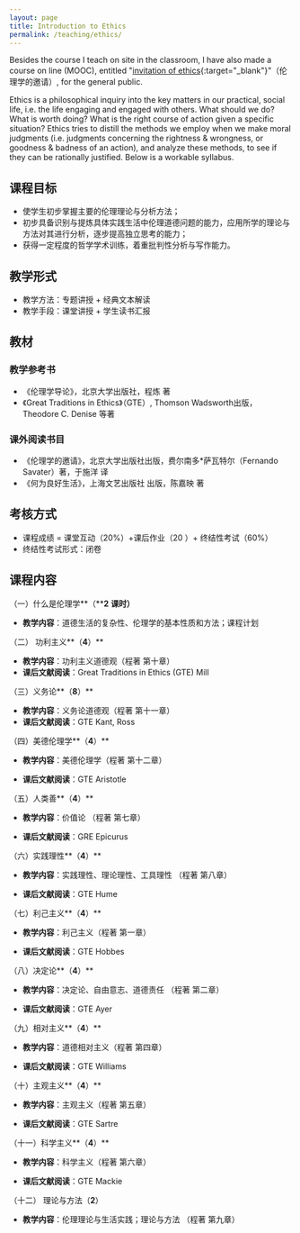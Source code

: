 ```yaml
---
layout: page
title: Introduction to Ethics 
permalink: /teaching/ethics/
---
```


Besides the course I teach on site in the classroom, I have also made a course on line (MOOC), entitled "[invitation of ethics](https://www.icourse163.org/course/HUST-1003443002){:target="_blank"}"（伦理学的邀请）, for the general public. 

Ethics is a philosophical inquiry into the key matters in our practical, social life, i.e. the life engaging and engaged with others. What should we do? What is worth doing? What is the right course of action given a specific situation? Ethics tries to distill the methods we employ when we make moral judgments (i.e. judgments concerning the rightness & wrongness, or goodness & badness of an action), and analyze these methods, to see if they can be rationally justified. Below is a workable syllabus. 



## 课程目标

- 使学生初步掌握主要的伦理理论与分析方法；
- 初步具备识别与提炼具体实践生活中伦理道德问题的能力，应用所学的理论与方法对其进行分析，逐步提高独立思考的能力；
- 获得一定程度的哲学学术训练，着重批判性分析与写作能力。

## 教学形式

- 教学方法：专题讲授 + 经典文本解读
- 教学手段：课堂讲授 + 学生读书汇报

## 教材

### 教学参考书

- 《伦理学导论》，北京大学出版社，程炼 著
- 《Great Traditions in Ethics》（GTE）, Thomson Wadsworth出版，Theodore C. Denise 等著

### 课外阅读书目

- 《伦理学的邀请》，北京大学出版社出版，费尔南多*萨瓦特尔（Fernando Savater）著，于施洋 译
- 《何为良好生活》，上海文艺出版社 出版，陈嘉映 著

## 考核方式

- 课程成绩 = 课堂互动（20%）+课后作业（20 ）+ 终结性考试（60%）
- 终结性考试形式：闭卷

## 课程内容

（一）什么是伦理学**（****2** **课时）** 
- **教学内容**：道德生活的复杂性、伦理学的基本性质和方法；课程计划

（二） 功利主义**（****4****）**
- **教学内容**：功利主义道德观（程著 第十章）
- **课后文献阅读**：Great Traditions in Ethics (GTE) Mill

（三）义务论**（****8****）** 
- **教学内容**：义务论道德观（程著 第十一章）
- **课后文献阅读**：GTE Kant, Ross

（四）美德伦理学**（****4****）**

- **教学内容**：美德伦理学（程著 第十二章）

- **课后文献阅读**：GTE Aristotle

（五）人类善**（****4****）** 

- **教学内容**：价值论 （程著 第七章）

- **课后文献阅读**：GRE Epicurus

（六）实践理性**（****4****）**

- **教学内容**：实践理性、理论理性、工具理性 （程著 第八章）

- **课后文献阅读**：GTE Hume

（七）利己主义**（****4****）** 

- **教学内容**：利己主义（程著 第一章）

- **课后文献阅读**：GTE Hobbes

（八）决定论**（****4****）** 

- **教学内容**：决定论、自由意志、道德责任 （程著 第二章）

- **课后文献阅读**：GTE Ayer

 （九）相对主义**（****4****）** 

- **教学内容**：道德相对主义（程著 第四章）

- **课后文献阅读**：GTE Williams

（十）主观主义**（****4****）** 

- **教学内容**：主观主义（程著 第五章）

- **课后文献阅读**：GTE Sartre

（十一）科学主义**（****4****）** 

- **教学内容**：科学主义（程著 第六章）

- **课后文献阅读**：GTE Mackie

（十二） 理论与方法（**2**）

- **教学内容**：伦理理论与生活实践；理论与方法 （程著 第九章）
